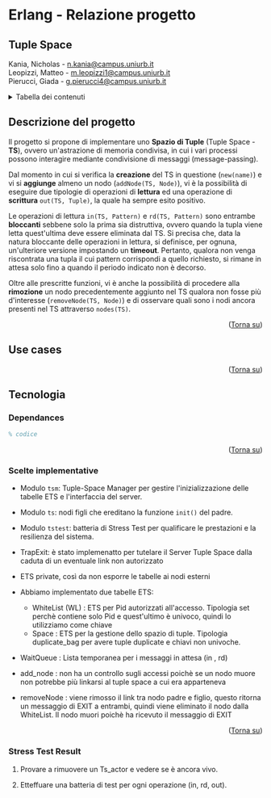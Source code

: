 # Erlang - Relazione progetto

## Tuple Space

<a name="readme-top"></a>

 Kania, Nicholas 	- n.kania@campus.uniurb.it <br>
 Leopizzi, Matteo 	- m.leopizzi1@campus.uniurb.it <br>
 Pierucci, Giada 	- g.pierucci4@campus.uniurb.it

<!-- TABELLA DEI CONTENUTI -->
<details>
  <summary>Tabella dei contenuti</summary>
  <ol>
    <li>
      <a href="#descrizione-del-progetto">Descrizione del progetto</a>
    </li>
    <li>
      <a href="#use-cases">Use cases</a>
    </li>
    <li>
      <a href="#user-experience">User experience</a>
    </li>
    <li>
      <a href="#tecnologia">Tecnologia</a>
      <ul>
        <li><a href="#dependances">Dependances</a></li>
        <li><a href="#scelte-implementative">Scelte implementative</a></li>
      </ul>
    </li>
  </ol>
</details>

<!-- DESCRIZIONE DEL PROGETTO -->
## Descrizione del progetto

Il progetto si propone di implementare uno **Spazio di Tuple** (Tuple Space - **TS**), ovvero un'astrazione di memoria condivisa, in cui i vari processi possono interagire mediante condivisione di messaggi (message-passing). 


Dal momento in cui si verifica la **creazione** del TS in questione (`new(name)`) e vi si **aggiunge** almeno un nodo (`addNode(TS, Node)`), vi è la possibilità di eseguire due tipologie di operazioni di **lettura** ed una operazione di **scrittura** `out(TS, Tuple)`, la quale ha sempre esito positivo. 

Le operazioni di lettura `in(TS, Pattern)` e `rd(TS, Pattern)` sono entrambe **bloccanti** sebbene solo la prima sia distruttiva, ovvero quando la tupla viene letta quest'ultima deve essere eliminata dal TS. 
Si precisa che, data la natura bloccante delle operazioni in lettura, si definisce, per ognuna, un'ulteriore versione impostando un **timeout**. 
Pertanto, qualora non venga riscontrata una tupla il cui pattern corrispondi a quello richiesto, si rimane in attesa solo fino a quando il periodo indicato non è decorso. 

Oltre alle prescritte funzioni, vi è anche la possibilità di procedere alla **rimozione** un nodo precedentemente aggiunto nel TS qualora non fosse più d'interesse (`removeNode(TS, Node)`) e di osservare quali sono i nodi ancora presenti nel TS attraverso `nodes(TS)`. 

<p align="right">(<a href="#readme-top">Torna su</a>)</p>

<!-- USE CASES -->
## Use cases


<p align="right">(<a href="#readme-top">Torna su</a>)</p>

<!-- TECNOLOGIA -->
## Tecnologia
<!-- DEPENDANCES -->
### Dependances



```erl
% codice
```

<p align="right">(<a href="#readme-top">Torna su</a>)</p>

<!-- SCELTE IMPLEMENTATIVE -->
### Scelte implementative

* Modulo `tsm`: Tuple-Space Manager per gestire l'inizializzazione delle tabelle ETS e l'interfaccia del server.

* Modulo `ts`: nodi figli che ereditano la funzione `init()` del padre.

* Modulo `tstest`: batteria di Stress Test per qualificare le prestazioni e la resilienza del sistema.

* TrapExit: è stato implemenatto per tutelare il Server Tuple Space dalla caduta di un eventuale link non autorizzato

* ETS private, così da non esporre le tabelle ai nodi esterni

* Abbiamo implementato due tabelle ETS:

  * WhiteList (WL) : ETS per Pid autorizzati all'accesso. Tipologia set perchè contiene solo Pid e quest'ultimo è univoco, quindi lo utilizziamo come chiave
  * Space : ETS per la gestione dello spazio di tuple. Tipologia duplicate_bag per avere tuple duplicate e chiavi non univoche.

* WaitQueue : Lista temporanea per i messaggi in attesa (in , rd)

* add_node : non ha un controllo sugli accessi poichè se un nodo muore non potrebbe più linkarsi al tuple space a cui era apparteneva

* removeNode : viene rimosso il link tra nodo padre e figlio, questo ritorna un messaggio di EXIT a entrambi, quindi viene eliminato il nodo dalla WhiteList. Il nodo muori poichè ha ricevuto il messaggio di EXIT

<p align="right">(<a href="#readme-top">Torna su</a>)</p>

### Stress Test Result

1. Provare a rimuovere un Ts_actor e vedere se è ancora vivo.

2. Etteffuare una batteria di test per ogni operazione (in, rd, out).